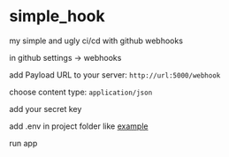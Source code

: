 # simple_hook
my simple and ugly ci/cd with github webhooks

in github settings -> webhooks 

add Payload URL to your server: `http://url:5000/webhook`

choose content type: `application/json`

add your secret key

add .env in project folder like [example](example.env)

run app
